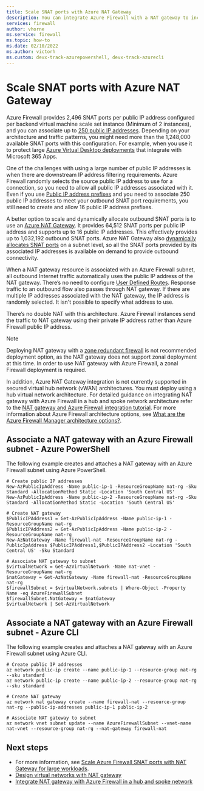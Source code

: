```yaml
---
title: Scale SNAT ports with Azure NAT Gateway
description: You can integrate Azure Firewall with a NAT gateway to increase SNAT ports.
services: firewall
author: vhorne
ms.service: firewall
ms.topic: how-to
ms.date: 02/10/2022
ms.author: victorh 
ms.custom: devx-track-azurepowershell, devx-track-azurecli
---
```


# Scale SNAT ports with Azure NAT Gateway

Azure Firewall provides 2,496 SNAT ports per public IP address configured per backend virtual machine scale set instance (Minimum of 2 instances), and you can associate up to [250 public IP addresses](./deploy-multi-public-ip-powershell.md). Depending on your architecture and traffic patterns, you might need more than the 1,248,000 available SNAT ports with this configuration. For example, when you use it to protect large [Azure Virtual Desktop deployments](./protect-azure-virtual-desktop.md) that integrate with Microsoft 365 Apps.

One of the challenges with using a large number of public IP addresses is when there are downstream IP address filtering requirements. Azure Firewall randomly selects the source public IP address to use for a connection, so you need to allow all public IP addresses associated with it. Even if you use [Public IP address prefixes](../virtual-network/ip-services/public-ip-address-prefix.md) and you need to associate 250 public IP addresses to meet your outbound SNAT port requirements, you still need to create and allow 16 public IP address prefixes.

A better option to scale and dynamically allocate outbound SNAT ports is to use an [Azure NAT Gateway](../virtual-network/nat-gateway/nat-overview.md). It provides 64,512 SNAT ports per public IP address and supports up to 16 public IP addresses. This effectively provides up to 1,032,192 outbound SNAT ports. Azure NAT Gateway also [dynamically allocates SNAT ports](/azure/nat-gateway/nat-gateway-resource#nat-gateway-dynamically-allocates-snat-ports) on a subnet level, so all the SNAT ports provided by its associated IP addresses is available on demand to provide outbound connectivity.

When a NAT gateway resource is associated with an Azure Firewall subnet, all outbound Internet traffic automatically uses the public IP address of the NAT gateway. There’s no need to configure [User Defined Routes](../virtual-network/tutorial-create-route-table-portal.md). Response traffic to an outbound flow also passes through NAT gateway. If there are multiple IP addresses associated with the NAT gateway, the IP address is randomly selected. It isn't possible to specify what address to use.

There’s no double NAT with this architecture. Azure Firewall instances send the traffic to NAT gateway using their private IP address rather than Azure Firewall public IP address.

> [!NOTE]
> Deploying NAT gateway with a [zone redundant firewall](deploy-availability-zone-powershell.md) is not recommended deployment option, as the NAT gateway does not support zonal deployment at this time. In order to use NAT gateway with Azure Firewall, a zonal Firewall deployment is required. 
>
> In addition, Azure NAT Gateway integration is not currently supported in secured virtual hub network (vWAN) architectures. You must deploy using a hub virtual network architecture. For detailed guidance on integrating NAT gateway with Azure Firewall in a hub and spoke network architecture refer to the [NAT gateway and Azure Firewall integration tutorial](../virtual-network/nat-gateway/tutorial-hub-spoke-nat-firewall.md). For more information about Azure Firewall architecture options, see [What are the Azure Firewall Manager architecture options?](../firewall-manager/vhubs-and-vnets.md).

## Associate a NAT gateway with an Azure Firewall subnet - Azure PowerShell

The following example creates and attaches a NAT gateway with an Azure Firewall subnet using Azure PowerShell.

```azurepowershell-interactive
# Create public IP addresses
New-AzPublicIpAddress -Name public-ip-1 -ResourceGroupName nat-rg -Sku Standard -AllocationMethod Static -Location 'South Central US'
New-AzPublicIpAddress -Name public-ip-2 -ResourceGroupName nat-rg -Sku Standard -AllocationMethod Static -Location 'South Central US'

# Create NAT gateway
$PublicIPAddress1 = Get-AzPublicIpAddress -Name public-ip-1 -ResourceGroupName nat-rg
$PublicIPAddress2 = Get-AzPublicIpAddress -Name public-ip-2 -ResourceGroupName nat-rg
New-AzNatGateway -Name firewall-nat -ResourceGroupName nat-rg -PublicIpAddress $PublicIPAddress1,$PublicIPAddress2 -Location 'South Central US' -Sku Standard

# Associate NAT gateway to subnet
$virtualNetwork = Get-AzVirtualNetwork -Name nat-vnet -ResourceGroupName nat-rg
$natGateway = Get-AzNatGateway -Name firewall-nat -ResourceGroupName nat-rg
$firewallSubnet = $virtualNetwork.subnets | Where-Object -Property Name -eq AzureFirewallSubnet
$firewallSubnet.NatGateway = $natGateway
$virtualNetwork | Set-AzVirtualNetwork
```

## Associate a NAT gateway with an Azure Firewall subnet - Azure CLI

The following example creates and attaches a NAT gateway with an Azure Firewall subnet using Azure CLI.

```azurecli-interactive
# Create public IP addresses
az network public-ip create --name public-ip-1 --resource-group nat-rg --sku standard
az network public-ip create --name public-ip-2 --resource-group nat-rg --sku standard

# Create NAT gateway
az network nat gateway create --name firewall-nat --resource-group nat-rg --public-ip-addresses public-ip-1 public-ip-2

# Associate NAT gateway to subnet
az network vnet subnet update --name AzureFirewallSubnet --vnet-name nat-vnet --resource-group nat-rg --nat-gateway firewall-nat
```

## Next steps

- For more information, see [Scale Azure Firewall SNAT ports with NAT Gateway for large workloads](https://azure.microsoft.com/blog/scale-azure-firewall-snat-ports-with-nat-gateway-for-large-workloads/).
- [Design virtual networks with NAT gateway](../virtual-network/nat-gateway/nat-gateway-resource.md)
- [Integrate NAT gateway with Azure Firewall in a hub and spoke network](../virtual-network/nat-gateway/tutorial-hub-spoke-nat-firewall.md)
